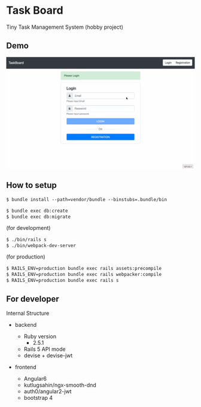 # Task Board

Tiny Task Management System (hobby project)

## Demo

![TaskBoardDemo](https://github.com/kaishuu0123/task-board/blob/master/demo/demo.gif)


## How to setup

```shell
$ bundle install --path=vendor/bundle --binstubs=.bundle/bin
```

```shell
$ bundle exec db:create
$ bundle exec db:migrate
```

(for development)

```shell
$ ./bin/rails s
$ ./bin/webpack-dev-server
```

(for production)

```shell
$ RAILS_ENV=production bundle exec rails assets:precompile
$ RAILS_ENV=production bundle exec rails webpacker:compile
$ RAILS_ENV=production bundle exec rails s
```

## For developer

Internal Structure

* backend
    * Ruby version
        * 2.5.1
    * Rails 5 API mode
    * devise + devise-jwt

* frontend
    * Angular6
    * kutlugsahin/ngx-smooth-dnd
    * auth0/angular2-jwt
    * bootstrap 4
